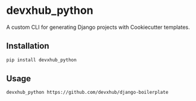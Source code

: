 # devxhub_python

A custom CLI for generating Django projects with Cookiecutter templates.

## Installation

```sh
pip install devxhub_python
```

## Usage

```sh
devxhub_python https://github.com/devxhub/django-boilerplate
```